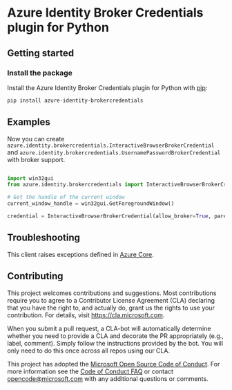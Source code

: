 

# Azure Identity Broker Credentials plugin for Python

## Getting started

### Install the package

Install the Azure Identity Broker Credentials plugin for Python with [pip](https://pypi.org/project/pip/):

```bash
pip install azure-identity-brokercredentials
```

## Examples

Now you can create `azure.identity.brokercredentials.InteractiveBrowserBrokerCredential` and `azure.identity.brokercredentials.UsernamePasswordBrokerCredential` with broker support.

```python

import win32gui
from azure.identity.brokercredentials import InteractiveBrowserBrokerCredential

# Get the handle of the current window
current_window_handle = win32gui.GetForegroundWindow()

credential = InteractiveBrowserBrokerCredential(allow_broker=True, parent_window_handle=current_window_handle)
```


## Troubleshooting

This client raises exceptions defined in [Azure Core](https://learn.microsoft.com/python/api/azure-core/azure.core.exceptions?view=azure-python).


## Contributing

This project welcomes contributions and suggestions.  Most contributions require you to agree to a Contributor License Agreement (CLA) declaring that you have the right to, and actually do, grant us the rights to use your contribution. For details, visit https://cla.microsoft.com.

When you submit a pull request, a CLA-bot will automatically determine whether you need to provide a CLA and decorate the PR appropriately (e.g., label, comment). Simply follow the instructions provided by the bot. You will only need to do this once across all repos using our CLA.

This project has adopted the [Microsoft Open Source Code of Conduct](https://opensource.microsoft.com/codeofconduct/). For more information see the [Code of Conduct FAQ](https://opensource.microsoft.com/codeofconduct/faq/) or contact [opencode@microsoft.com](mailto:opencode@microsoft.com) with any additional questions or comments.
